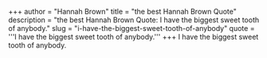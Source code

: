 +++
author = "Hannah Brown"
title = "the best Hannah Brown Quote"
description = "the best Hannah Brown Quote: I have the biggest sweet tooth of anybody."
slug = "i-have-the-biggest-sweet-tooth-of-anybody"
quote = '''I have the biggest sweet tooth of anybody.'''
+++
I have the biggest sweet tooth of anybody.
